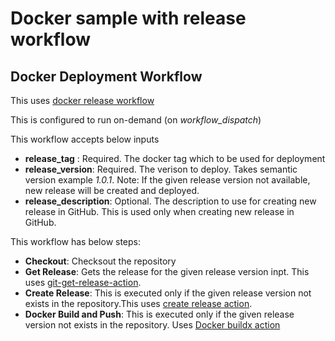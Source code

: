 # Docker sample with release workflow

## Docker Deployment Workflow
This uses [docker release workflow](https://github.com/kumvijaya/docker-release-workflow/blob/main/.github/workflows/ansible-cd.yml)

This is configured to run on-demand (on *workflow_dispatch*)

This workflow accepts below inputs
- **release_tag** : Required. The docker tag which to be used for deployment
- **release_version**: Required. The verison to deploy. Takes semantic version example *1.0.1*. 
Note: If the given release version not available, new release will be created and deployed.
- **release_description**: Optional. The description to use for creating new release in GitHub. This is used only when creating new release in GitHub.


This workflow has below steps:

- **Checkout**: Checksout the repository
- **Get Release**: Gets the release for the given release version inpt. This uses [git-get-release-action](https://github.com/cardinalby/git-get-release-action).
- **Create Release**: This is executed only if the given release version not exists in the repository.This uses [create release action](https://github.com/actions/create-release).
- **Docker Build and Push**: This is executed only if the given release version not exists in the repository. Uses [Docker buildx action](https://github.com/docker/build-push-action)
